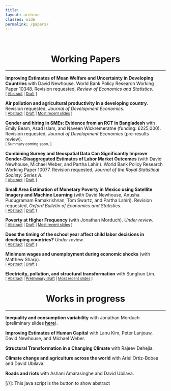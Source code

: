 ```yaml
---
title: 
layout: archive
classes: wide
permalink: /papers/
---
```

<br/> 


# <center> Working Papers </center>
- - -



**Improving Estimates of Mean Welfare and Uncertainty in Developing Countries** with David Newhouse. World Bank Policy Research Working Paper 10348. Revision requested, _Review of Economics and Statistics_.<br/>
<small>[ <a href="#/" onclick="visib('ml')">Abstract</a> | [Draft](https://documents.worldbank.org/en/publication/documents-reports/documentdetail/099413503082334933) ] </small>

<div id="ml" style="display: none; text-align: justify; line-height: 1.2">
<small>
Reliable estimates of economic welfare for small areas are valuable inputs into the design and evaluation of development policies. This paper compares the accuracy of point estimates and confidence intervals for small area estimates of wealth and poverty derived from four different prediction methods: linear mixed models, Cubist regression, extreme gradient boosting, and boosted regression forests. The evaluation draws samples from unit-level household census data from four separate developing countries, combines them with publicly and globally available geospatial indicators to generate small area estimates, and evaluates these estimates against aggregates calculated using the full census. Predictions of wealth are evaluated in four countries and poverty in one. All three machine learning methods outperform the traditional linear mixed model, with extreme gradient boosting and boosted regression forests generally outperforming the other alternatives. The proposed residual bootstrap procedure reliably estimates confidence intervals for the machine learning estimators, with estimated coverage rates across simulations falling between 94 and 97 percent. These results demonstrate that predictions obtained using tree-based gradient boosting with a random effect block bootstrap generate more accurate point and uncertainty estimates than prevailing methods for generating small area welfare estimates.
</small><br><br/></div>




**Air pollution and agricultural productivity in a developing country**. Revision requested, _Journal of Development Economics_.<br/>
<small>[ <a href="#/" onclick="visib('coal')">Abstract</a> | [Draft](/assets/papers/pollution2023.pdf) | [Most recent slides](/pollution-slides/#1) ] </small>

<div id="coal" style="display: none; text-align: justify; line-height: 1.2">
<small>
I document negative externalities of air pollution in the Indian agricultural sector. Using variation in pollution induced by changes in wind across years, I show that higher levels of pollution lead to decreased agricultural productivity, with large changes in productivity being common. The negative effects of pollution are larger in areas growing more labor-intensive crops, indicating that the pollution works at least partly through direct effects on labor productivity. Finally, combining wind direction with the rollout of coal plants, results indicate that pollution from coal plants has a larger effect on agricultural productivity than other types of pollution. Given that the agricultural sector is a refuge for the poor in many developing countries, these results suggest that the negative externalities of pollution may hit the poorest particularly hard.
</small><br><br/></div>


**Gender and hiring in SMEs: Evidence from an RCT in Bangladesh** with Emily Beam, Asad Islam, and Naveen Wickremeratne (funding: £225,000). Revision requested, _Journal of Development Economics_ (pre-results review).<br/>
<small>[ Summary coming soon. ] </small>


**Combining Survey and Geospatial Data Can Significantly Improve Gender-Disaggregated Estimates of Labor Market Outcomes** (with David Newhouse, Michael Weber, and Partha Lahiri). World Bank Policy Research Working Paper 10077. Revision requested, _Journal of the Royal Statistical Society: Series A_.<br/>
<small>[ <a href="#/" onclick="visib('genderLabor')">Abstract</a> | [Draft](https://documents.worldbank.org/en/publication/documents-reports/documentdetail/099321406092229138/idu016f95e0806fc6044ea0b843007d5dc0ef17e) ] </small>


<div id="genderLabor" style="display: none; text-align: justify; line-height: 1.2">
<small>
This article examines the extent to which combining survey data with publicly available geospatial indicators improves estimates of state and municipal labor force statistics in urban Mexico. Model-based estimates of labor force participation and unemployment are generated separately for men and women, using a population-weighted nested-error conditional random effect model following an arcsin transformation, specified at the level of the Área Geoestadística Básica (AGEB). Two types of hypothetical samples are used to estimate the model: a simple random sample of individuals within AGEBs selected using proportional to size sampling, and a full enumeration of all households within those same AGEBs. The resulting small area estimates are compared against results from the full census. Incorporating geospatial data improves the precision and accuracy of state-level estimates for all four indicators, despite the weak predictive power of the unemployment rate model. At the municipality level, small area estimates substantially improve on survey estimates of labor force participation. For unemployment rates, the results when using the simple random sample are mixed because of the large number of municipalities with no unemployed persons in the sample. Using the full enumeration sample greatly improves municipal predictions for all four indicators. These results are robust to the use of repeated simulations of alternative samples. Integrating survey data and publicly available geospatial indicators significantly improves the accuracy and precision of both state-level estimates and estimated municipal labor force participation rates at negligible cost, but accurately estimating low-probability events like unemployment with a linear model requires large samples within target areas.
</small><br><br/></div>



**Small Area Estimation of Monetary Poverty in Mexico using Satellite Imagery and Machine Learning** (with David Newhouse, Anusha Pudugramam Ramakrishnan, Tom Swartz, and Partha Lahiri). Revision requested, _Oxford Bulletin of Economics and Statistics_.<br/>
<small>[ <a href="#/" onclick="visib('satellite')">Abstract</a> | [Draft](https://documents.worldbank.org/en/publication/documents-reports/documentdetail/099430309142231728/idu0660868530404c0414e0bf180797b525682a5) ] </small>


<div id="satellite" style="display: none; text-align: justify; line-height: 1.2">
<small>
Estimates of poverty are an important input into policy formulation in developing countries. The accurate measurement of poverty rates is therefore a first-order problem for development policy. This paper shows that combining satellite imagery with household surveys can improve the precision and accuracy of estimated poverty rates in Mexican municipalities, a level at which the survey is not considered representative. It also shows that a household-level model outperforms other common small area estimation methods. However, poverty estimates in 2015 derived from geospatial data remain less accurate than 2010 estimates derived from household census data. These results indicate that the incorporation of household survey data and widely available satellite imagery can improve on existing poverty estimates in developing countries when census data are old or when patterns of poverty are changing rapidly, even for small subgroups.
</small><br><br/></div>



**Poverty at Higher Frequency** (with Jonathan Morduch). _Under review._<br/>
<small>[ <a href="#/" onclick="visib('povAbstract')">Abstract</a> | [Draft](/assets/papers/merfeldmorduch2024.pdf) | [Most recent slides](/merfeldmorduch-slides/#1) ] </small>


<div id="povAbstract" style="display: none; text-align: justify; line-height: 1.2">
<small>
The poverty rate is an important focus of economic policy. We show, however, that in low- and middle-income countries, the poverty rate is often not what it seems. Poverty, as conventionally measured, is thought to be the proportion of households that are poor for the year, but we show that, under common data collection practices, the measure instead captures the average share of the year that households are poor. The resulting poverty rates are sensitive to the timing of household consumption, not just its total value. For policy, this means that, contrary to common assumptions, the *de facto* concept of national poverty in many countries is sensitive to households’ exposure to shocks and their ability to smooth consumption within the year. While created inadvertently, this *de facto* concept of poverty has appealing properties as a measure of well-being, and it raises new philosophical questions about the nature of deprivation. This transformation has happened without a change in the form of the poverty measures and without longitudinal data. Instead, the transformation follows from three common practices used when collecting household data: asking survey questions with short-term recall (often covering only the past week’s or month’s spending), stratifying on sub-periods (usually quarters), and surveying households only once during the year. We illustrate the implications with monthly panel data from rural India, showing that time-sensitivity in poverty measurement has quantitatively large impacts on measured poverty, improves predictions of health outcomes, and expands the scope of strategies to reduce global poverty.
</small><br><br/></div>



**Does the timing of the school year affect child labor decisions in developing countries?** _Under review._<br/>
<small>[ <a href="#/" onclick="visib('schagAbstract')">Abstract</a> | [Draft](/assets/papers/schoolag2023.pdf) ] </small>


<div id="schagAbstract" style="display: none; text-align: justify; line-height: 1.2">
<small>
In developing countries, agricultural productivity shocks are an important predictor of the opportunity cost of time for children. This can lead to children dropping out of school to work during good rainfall years. However, this trade-off between current and future income is most salient only when the agricultural season and the school year overlap. In this paper, I show that this overlap is an important mediator of the effect of agricultural productivity shocks on both child labor and school enrollment. A long overlap between the harvest season and the school year leads to a lower elasticity of child labor with respect to agricultural productivity shocks relative to harvest season that does not overlap with the school year. The entirety of the effect is driven by self-employment, which is consistent with a story of children working on household farms.
</small><br><br/></div>




**Minimum wages and unemployment during economic shocks** (with Matthew Sharp).<br/>
<small>[ <a href="#/" onclick="visib('agWages')">Abstract</a> | [Draft](/assets/papers/MerfeldSharp2023.pdf) ] </small>


<div id="agWages" style="display: none; text-align: justify; line-height: 1.2">
<small>
This paper studies whether a minimum wage changes how labour markets respond to economic shocks. Using data from South Africa, we show that an agricultural minimum wage leads to higher mean wages with no significant impacts on mean employment. However, these positive aggregate outcomes hide important heterogeneity: the imposition of the minimum wage leads to substantial declines in employment -- especially overall hours -- in the sector in the wake of negative weather-related economic shocks, which typically exert downward pressure on wages. The increased variance of employment across years in the post-law period suggests caution in interpreting the overall welfare impacts of minimum wage laws.
</small><br><br/></div>


**Electricity, pollution, and structural transformation** with Sunghun Lim.<br/>
<small>[ <a href="#/" onclick="visib('stabstract')">Abstract</a> | [Preliminary draft](/assets/papers/limmerfeld.pdf) | [Most recent slides](/st-slides/#1) ] </small>


<div id="stabstract" style="display: none; text-align: justify; line-height: 1.2">
<small>
We show how access to electricity drives structural transformation in India. Using village-level data from population and economic censuses, we document increases in manufacturing employment and decreases in agricultural employment following the opening of a coal-fired power plant near a village. We also show that these increases are driven by increases in employment in larger firms. Evidence suggests there are increases in both the availability and consistency of electricity. Importantly, we show that areas exposed to pollution from coal plants see decreases in access to electricity and decreases in population and literacy rates relative to less exposed areas, despite an increase in employment concentration in larger firms. These results suggest that access to electricity can be a driver of the structural transformation process, but that the resulting pollution can be an important mediator.
</small><br><br/></div>


# <center> Works in progress </center>
- - -

**Inequality and consumption variability** with Jonathan Morduch (preliminary slides [**here**](https://joshmerfeld.github.io/inequality-slides/merfeldmorduch.html#/title-slide)).

**Improving Estimates of Human Capital** with Lanu Kim, Peter Lanjouw, David Newhouse, and Michael Weber.

**Structural Transformation in a Changing Climate** with Rajeev Dehejia.

**Climate change and agriculture across the world** with Ariel Ortiz-Bobea and David Ubilava.

**Roads and riots** with Ashani Amarasinghe and David Ubilava.





[//]: This java script is the button to show abstract
<script>
 function visib(id) {
  var x = document.getElementById(id);
  if (x.style.display === "block") {
    x.style.display = "none";
  } else {
    x.style.display = "block";
  }
}
</script>

